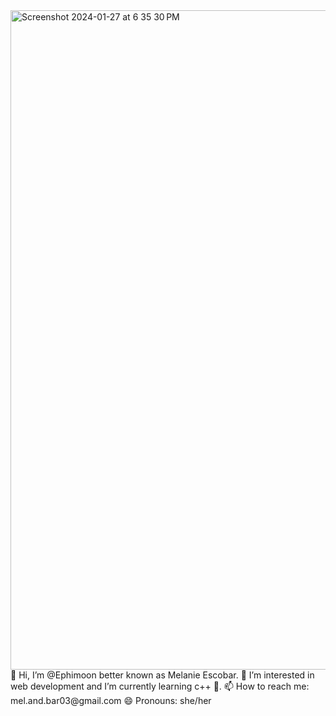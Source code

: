 <img width="1055" alt="Screenshot 2024-01-27 at 6 35 30 PM" src="https://github.com/Ephimoon/Ephimoon/assets/157929578/d2b6dfb3-f7fb-48fc-a6eb-d4755ba4e0fd">
👋 Hi, I’m @Ephimoon better known as Melanie Escobar. 👀 I’m interested in web development and I’m currently learning c++ 🌱. 📫 How to reach me: mel.and.bar03@gmail.com 😄 Pronouns: she/her

<!---
Ephimoon/Ephimoon is a ✨ special ✨ repository because its `README.md` (this file) appears on your GitHub profile.
You can click the Preview link to take a look at your changes.
--->
